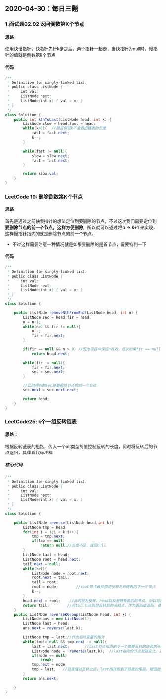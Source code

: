 ## 2020-04-30：每日三题

### 1.面试题02.02 返回倒数第K个节点

#### 思路

使用快慢指针，快指针先行k步之后，两个指针一起走，当快指针为null时，慢指针的值就是倒数第K个节点

#### 代码

```java
/**
 * Definition for singly-linked list.
 * public class ListNode {
 *     int val;
 *     ListNode next;
 *     ListNode(int x) { val = x; }
 * }
 */
class Solution {
    public int kthToLast(ListNode head, int k) {
        ListNode slow = head,fast = head;
        while(k>0){  //题目保证k不会超出链表的长度
            fast = fast.next;
            k--;
        }

        while(fast != null){
            slow = slow.next;
            fast = fast.next;
        }

        return slow.val;
    }
}
```

### LeetCode 19: 删除倒数第K个节点

#### 思路

首先是通过之前快慢指针的想法定位到要删除的节点，不过这次我们需要定位到 **要删除节点的前一个节点，这样方便删除**，所以就可以通过将 **k -> k+1** 来实现，这样慢指针指向的就是删除节点的前一个节点。

- 不过这样需要注意一种情况就是如果要删除的是首节点，需要特判一下

#### 代码

```java
/**
 * Definition for singly-linked list.
 * public class ListNode {
 *     int val;
 *     ListNode next;
 *     ListNode(int x) { val = x; }
 * }
 */
class Solution {

    public ListNode removeNthFromEnd(ListNode head, int n) {
        ListNode sec = head,fir = head;
        n = n+1;
        while(n>0 && fir != null){
            n--;
            fir = fir.next;
        }

        if(fir == null && n > 0) //因为题目中保证n有效，所以如果fir == null && n > 0，说明删除的是第一个节点
            return head.next;

        while(fir != null){
            fir = fir.next;
            sec = sec.next;
        }

        //此时得到的sec是要删除节点的前一个节点
        sec.next = sec.next.next;

        return head;
    }
}
```

### LeetCode25: k个一组反转链表

#### 思路：

根据反转链表的思路，传入一个int类型的值控制反转的长度，同时将反转后的节点返回，具体看代码注释

##### 核心代码

```java
/**
 * Definition for singly-linked list.
 * public class ListNode {
 *     int val;
 *     ListNode next;
 *     ListNode(int x) { val = x; }
 * }
 */
class Solution {

    public ListNode reverse(ListNode head,int k){
        ListNode tmp = head;
        for(int i = 1;i < k;i++){
            tmp = tmp.next;
            if(tmp == null)
                return null;//长度不足，返回null
        }
        ListNode tail = head;
        ListNode root = head.next;
        tail.next = null;
        while(k>1){
            ListNode node = root.next;
            root.next = tail;
            tail = root;
            root = node;		//root节点最终指向反转后的链表的下一个节点
            k--; 
        }
        head.next = root;    //此时因为反转，head以及是链表最后的节点，所以将链表连起来
        return tail;		//而tail节点则是反转后的头结点，作为返回值返回，便于链表的拼接
    }
    public ListNode reverseKGroup(ListNode head, int k) {
        ListNode ans = new ListNode(1);
        ListNode last = head;
        ans.next = reverse(last,k);

        ListNode tmp = last;//作为临时变量的指针
        while(tmp!= null && tmp.next != null){
            last = last.next;		//last节点指向的下一个需要反转的链表的头结点，
            ListNode node =  reverse(last,k);  //last指向的节点发送变化，返回的是反转后的链表的头结点
            if(node == null)
                break;
            tmp.next = node;
            tmp = last;   //链表经过反转之后，last指针跑到了链表的尾部，赋值给tmp，作为跳出循环的判定条件
        }
        return ans.next;

    }
}
```

<details class="details-reset details-overlay details-overlay-dark" style="box-sizing: border-box; display: block;"><summary data-hotkey="l" aria-label="Jump to line" role="button" style="box-sizing: border-box; display: list-item; cursor: pointer; list-style: none;"></summary></details>

 